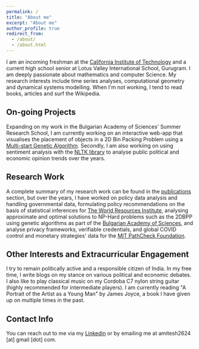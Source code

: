```yaml
---
permalink: /
title: "About me"
excerpt: "About me"
author_profile: true
redirect_from: 
  - /about/
  - /about.html
---
```

I am an incoming freshman at the [California Institute of Technology](https://caltech.edu) and a current high school senior at Lotus Valley International School, Gurugram. I am deeply passionate about mathematics and computer Science. My research interests include time series analyses, computational geometry and dynamical systems modelling. When I'm not working, I tend to read books, articles and surf the Wikipedia.

On-going Projects
------
Expanding on my work in the Bulgarian Academy of Sciences' Summer Research School, I am currently working on an interactive web-app that visualises the placement of objects in a 2D Bin Packing Problem using a [Multi-start Genetic Algorithm](https://link.springer.com/chapter/10.1007/0-306-48056-5_12). Secondly, I am also workiing on using sentiment analysis with the [NLTK library](https://www.nltk.org/) to analyse public political and economic opinion trends over the years.  

Research Work
------
A complete summary of my research work can be found in the [publications](https://amitesh2624.github.io/publications) section, but over the years, I have worked on policy data analysis and handling governmental data, formulating policy recommendations on the basis of statistical inferences for [The World Resources Institute](https://www.wri.org/), analysing approximate and optimal solutions to NP-Hard problems such as the 2DBPP using genetic algorithms as part of the [Bulgarian Academy of Sciences](https://bas.bg), and analyse privacy frameworks, verifiable credentials, and global COVID control and monetary strategies' data for the [MIT PathCheck Foundation](https://www.pathcheck.org/).

Other Interests and Extracurricular Engagement
------
I try to remain politically active and a responsible citizen of India. In my free time, I write blogs on my stance on various political and economic debates. I also like to play classical music on my Cordoba C7 nylon string guitar (highly recommended for intermediate players). I am currently reading "A Portrait of the Artist as a Young Man" by James Joyce, a book I have given up on multiple times in the past. 

Contact Info
------
You can reach out to me via my [Linkedin](https://linkedin.com/in/aapandey) or by emailing me at amitesh2624 [at] gmail [dot] com.

